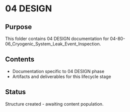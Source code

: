 # 04 DESIGN

## Purpose
This folder contains 04 DESIGN documentation for 04-80-06_Cryogenic_System_Leak_Event_Inspection.

## Contents
- Documentation specific to 04 DESIGN phase
- Artifacts and deliverables for this lifecycle stage

## Status
Structure created - awaiting content population.
